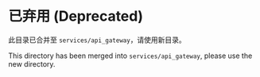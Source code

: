 # 已弃用 (Deprecated)

此目录已合并至 `services/api_gateway`，请使用新目录。

This directory has been merged into `services/api_gateway`, please use the new directory. 